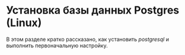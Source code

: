 # Установка базы данных Postgres (Linux)

В этом разделе кратко рассказано, как установить _postgresql_ и выполнить первоначальную настройку.